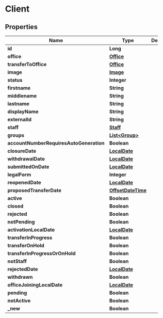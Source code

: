 
# Client

## Properties
Name | Type | Description | Notes
------------ | ------------- | ------------- | -------------
**id** | **Long** |  |  [optional]
**office** | [**Office**](Office.md) |  |  [optional]
**transferToOffice** | [**Office**](Office.md) |  |  [optional]
**image** | [**Image**](Image.md) |  |  [optional]
**status** | **Integer** |  |  [optional]
**firstname** | **String** |  |  [optional]
**middlename** | **String** |  |  [optional]
**lastname** | **String** |  |  [optional]
**displayName** | **String** |  |  [optional]
**externalId** | **String** |  |  [optional]
**staff** | [**Staff**](Staff.md) |  |  [optional]
**groups** | [**List&lt;Group&gt;**](Group.md) |  |  [optional]
**accountNumberRequiresAutoGeneration** | **Boolean** |  |  [optional]
**closureDate** | [**LocalDate**](LocalDate.md) |  |  [optional]
**withdrawalDate** | [**LocalDate**](LocalDate.md) |  |  [optional]
**submittedOnDate** | [**LocalDate**](LocalDate.md) |  |  [optional]
**legalForm** | **Integer** |  |  [optional]
**reopenedDate** | [**LocalDate**](LocalDate.md) |  |  [optional]
**proposedTransferDate** | [**OffsetDateTime**](OffsetDateTime.md) |  |  [optional]
**active** | **Boolean** |  |  [optional]
**closed** | **Boolean** |  |  [optional]
**rejected** | **Boolean** |  |  [optional]
**notPending** | **Boolean** |  |  [optional]
**activationLocalDate** | [**LocalDate**](LocalDate.md) |  |  [optional]
**transferInProgress** | **Boolean** |  |  [optional]
**transferOnHold** | **Boolean** |  |  [optional]
**transferInProgressOrOnHold** | **Boolean** |  |  [optional]
**notStaff** | **Boolean** |  |  [optional]
**rejectedDate** | [**LocalDate**](LocalDate.md) |  |  [optional]
**withdrawn** | **Boolean** |  |  [optional]
**officeJoiningLocalDate** | [**LocalDate**](LocalDate.md) |  |  [optional]
**pending** | **Boolean** |  |  [optional]
**notActive** | **Boolean** |  |  [optional]
**_new** | **Boolean** |  |  [optional]



